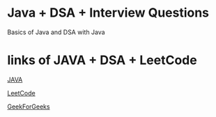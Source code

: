 # Java + DSA +  Interview Questions
Basics of Java and DSA with Java
# links of JAVA + DSA + LeetCode
[JAVA](https://forest-nasturtium-156.notion.site/JAVA-DSA-25b48a76b5b64e0e92502fb613bd9c1c)

[LeetCode](https://forest-nasturtium-156.notion.site/LeetCode-Problems-0f59aa66754043a5b89d4a223cf317ad)

[GeekForGeeks](https://forest-nasturtium-156.notion.site/Geeks-For-Geeks-Problems-4abfd296903b4f4fab484512818fd133)
